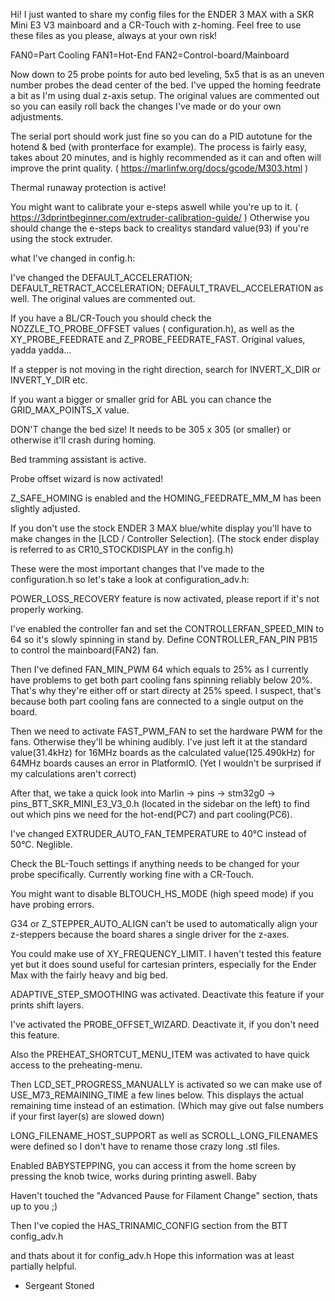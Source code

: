 Hi!
I just wanted to share my config files for the ENDER 3 MAX with a SKR Mini E3 V3 mainboard and a CR-Touch with z-homing.
Feel free to use these files as you please, always at your own risk!

FAN0=Part Cooling		FAN1=Hot-End			FAN2=Control-board/Mainboard

Now down to 25 probe points for auto bed leveling, 5x5 that is as an uneven number probes the dead center of the bed. I've upped the homing feedrate a bit as I'm using dual z-axis setup. 
The original values are commented out so you can easily roll back the changes I've made or do your own adjustments.

The serial port should work just fine so you can do a PID autotune for the hotend & bed (with pronterface for example). The process is
fairly easy, takes about 20 minutes, and is highly recommended as it can and often will improve the print quality.  ( https://marlinfw.org/docs/gcode/M303.html )

Thermal runaway protection is active!

You might want to calibrate your e-steps aswell while you're up to it. ( https://3dprintbeginner.com/extruder-calibration-guide/ )
Otherwise you should change the e-steps back to crealitys standard value(93) if you're using the stock extruder.


what I've changed in config.h:

I've changed the DEFAULT_ACCELERATION; DEFAULT_RETRACT_ACCELERATION; DEFAULT_TRAVEL_ACCELERATION as well. The original values are commented out.

If you have a BL/CR-Touch you should check the NOZZLE_TO_PROBE_OFFSET values ( configuration.h), as well as the XY_PROBE_FEEDRATE and Z_PROBE_FEEDRATE_FAST.
Original values, yadda yadda...

If a stepper is not moving in the right direction, search for INVERT_X_DIR or INVERT_Y_DIR etc.

If you want a bigger or smaller grid for ABL you can chance the GRID_MAX_POINTS_X value. 

DON'T change the bed size! It needs to be 305 x 305 (or smaller) or otherwise it'll crash during homing. 

Bed tramming assistant is active. 

Probe offset wizard is now activated!

Z_SAFE_HOMING is enabled and the HOMING_FEEDRATE_MM_M has been slightly adjusted. 

If you don't use the stock ENDER 3 MAX blue/white display you'll have to make changes in the [LCD / Controller Selection].
(The stock ender display is referred to as CR10_STOCKDISPLAY in the config.h)


These were the most important changes that I've made to the configuration.h so let's take a look at configuration_adv.h:

POWER_LOSS_RECOVERY feature is now activated, please report if it's not properly working.

I've enabled the controller fan and set the CONTROLLERFAN_SPEED_MIN to 64 so it's slowly spinning in stand by.
Define CONTROLLER_FAN_PIN PB15 to control the mainboard(FAN2) fan.

Then I've defined FAN_MIN_PWM 64 which equals to 25% as I currently have problems to get both part cooling fans spinning reliably
below 20%. That's why they're either off or start directy at 25% speed. 
I suspect, that's because both part cooling fans are connected to a single output on the board.

Then we need to activate FAST_PWM_FAN to set the hardware PWM for the fans. Otherwise they'll be whining audibly.
I've just left it at the standard value(31.4kHz) for 16MHz boards as the calculated value(125.490kHz) for 64MHz boards causes an error in PlatformIO.
(Yet I wouldn't be surprised if my calculations aren't correct) 

After that, we take a quick look into Marlin -> pins -> stm32g0 -> pins_BTT_SKR_MINI_E3_V3_0.h (located in the sidebar on the left)
to find out which pins we need for the hot-end(PC7) and part cooling(PC6). 

I've changed EXTRUDER_AUTO_FAN_TEMPERATURE to 40°C instead of 50°C. Neglible. 

Check the BL-Touch settings if anything needs to be changed for your probe specifically. Currently working fine with a CR-Touch.

You might want to disable BLTOUCH_HS_MODE (high speed mode) if you have probing errors.

G34 or Z_STEPPER_AUTO_ALIGN can't be used to automatically align your z-steppers because the board shares a single driver for the z-axes.

You could make use of XY_FREQUENCY_LIMIT. I haven't tested this feature yet but it does sound useful for cartesian printers,
especially for the Ender Max with the fairly heavy and big bed.

ADAPTIVE_STEP_SMOOTHING was activated. Deactivate this feature if your prints shift layers.

I've activated the PROBE_OFFSET_WIZARD. Deactivate it, if you don't need this feature.

Also the PREHEAT_SHORTCUT_MENU_ITEM was activated to have quick access to the preheating-menu.

Then LCD_SET_PROGRESS_MANUALLY is activated so we can make use of USE_M73_REMAINING_TIME a few lines below. 
This displays the actual remaining time instead of an estimation. (Which may give out false numbers if your first layer(s) are slowed down)

LONG_FILENAME_HOST_SUPPORT as well as SCROLL_LONG_FILENAMES were defined so I don't have to rename those crazy long .stl files.

Enabled BABYSTEPPING, you can access it from the home screen by pressing the knob twice, works during printing aswell. 
Baby

Haven't touched the "Advanced Pause for Filament Change" section, thats up to you ;)

Then I've copied the HAS_TRINAMIC_CONFIG section from the BTT config_adv.h 

and thats about it for config_adv.h
Hope this information was at least partially helpful.

- Sergeant Stoned











